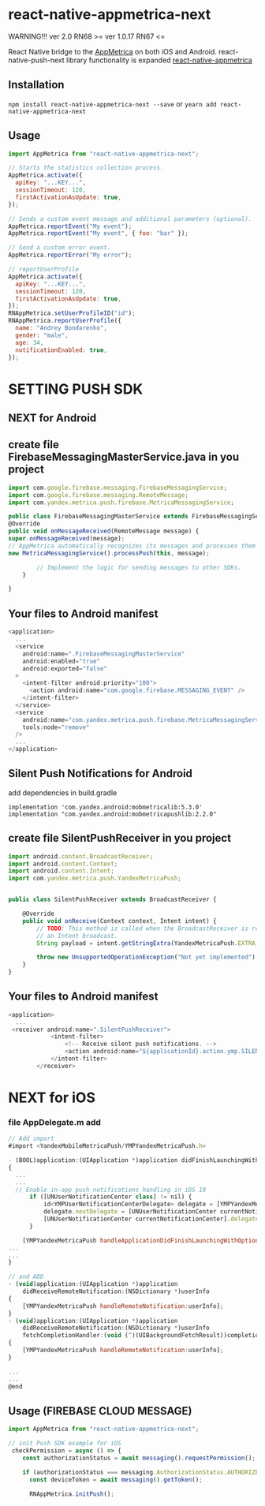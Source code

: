 # react-native-appmetrica-next

WARNING!!!
ver 2.0 RN68 >=
ver 1.0.17 RN67 <=

React Native bridge to the [AppMetrica](https://appmetrica.yandex.com/) on both iOS and Android.
react-native-push-next library functionality is expanded [react-native-appmetrica](https://github.com/yandexmobile/react-native-appmetrica)

## Installation

`npm install react-native-appmetrica-next --save`
or
`yearn add react-native-appmetrica-next`

## Usage

```js
import AppMetrica from "react-native-appmetrica-next";

// Starts the statistics collection process.
AppMetrica.activate({
  apiKey: "...KEY...",
  sessionTimeout: 120,
  firstActivationAsUpdate: true,
});

// Sends a custom event message and additional parameters (optional).
AppMetrica.reportEvent("My event");
AppMetrica.reportEvent("My event", { foo: "bar" });

// Send a custom error event.
AppMetrica.reportError("My error");

// reportUserProfile
AppMetrica.activate({
  apiKey: "...KEY...",
  sessionTimeout: 120,
  firstActivationAsUpdate: true,
});
RNAppMetrica.setUserProfileID("id");
RNAppMetrica.reportUserProfile({
  name: "Andrey Bondarenko",
  gender: "male",
  age: 34,
  notificationEnabled: true,
});
```

# SETTING PUSH SDK

## NEXT for Android

## create file FirebaseMessagingMasterService.java in you project

```js
import com.google.firebase.messaging.FirebaseMessagingService;
import com.google.firebase.messaging.RemoteMessage;
import com.yandex.metrica.push.firebase.MetricaMessagingService;

public class FirebaseMessagingMasterService extends FirebaseMessagingService {
@Override
public void onMessageReceived(RemoteMessage message) {
super.onMessageReceived(message);
// AppMetrica automatically recognizes its messages and processes them only.
new MetricaMessagingService().processPush(this, message);

        // Implement the logic for sending messages to other SDKs.
    }

}
```

## Your files to Android manifest

```js
<application>
  ...
  <service
    android:name=".FirebaseMessagingMasterService"
    android:enabled="true"
    android:exported="false"
  >
    <intent-filter android:priority="100">
      <action android:name="com.google.firebase.MESSAGING_EVENT" />
    </intent-filter>
  </service>
  <service
    android:name="com.yandex.metrica.push.firebase.MetricaMessagingService"
    tools:node="remove"
  />
  ...
</application>
```

## Silent Push Notifications for Android

add dependencies in build.gradle

```
implementation 'com.yandex.android:mobmetricalib:5.3.0'
implementation "com.yandex.android:mobmetricapushlib:2.2.0"
```

## create file SilentPushReceiver in you project

```js
import android.content.BroadcastReceiver;
import android.content.Context;
import android.content.Intent;
import com.yandex.metrica.push.YandexMetricaPush;


public class SilentPushReceiver extends BroadcastReceiver {

    @Override
    public void onReceive(Context context, Intent intent) {
        // TODO: This method is called when the BroadcastReceiver is receiving
        // an Intent broadcast.
        String payload = intent.getStringExtra(YandexMetricaPush.EXTRA_PAYLOAD);

        throw new UnsupportedOperationException("Not yet implemented");
    }
}
```

## Your files to Android manifest

```js
<application>
  ...
 <receiver android:name=".SilentPushReceiver">
            <intent-filter>
                <!-- Receive silent push notifications. -->
                <action android:name="${applicationId}.action.ymp.SILENT_PUSH_RECEIVE"/>
            </intent-filter>
        </receiver>
```

# NEXT for iOS

### file AppDelegate.m add

```js
// Add import
#import <YandexMobileMetricaPush/YMPYandexMetricaPush.h>

- (BOOL)application:(UIApplication *)application didFinishLaunchingWithOptions:(NSDictionary *)launchOptions
{
  ...
  ...
  // Enable in-app push notifications handling in iOS 10
      if ([UNUserNotificationCenter class] != nil) {
          id<YMPUserNotificationCenterDelegate> delegate = [YMPYandexMetricaPush userNotificationCenterDelegate];
          delegate.nextDelegate = [UNUserNotificationCenter currentNotificationCenter].delegate;
          [UNUserNotificationCenter currentNotificationCenter].delegate = delegate;
      }

    [YMPYandexMetricaPush handleApplicationDidFinishLaunchingWithOptions:launchOptions];
...
...
}

// and ADD
- (void)application:(UIApplication *)application
    didReceiveRemoteNotification:(NSDictionary *)userInfo
{
    [YMPYandexMetricaPush handleRemoteNotification:userInfo];
}
- (void)application:(UIApplication *)application
    didReceiveRemoteNotification:(NSDictionary *)userInfo
    fetchCompletionHandler:(void (^)(UIBackgroundFetchResult))completionHandler
{
    [YMPYandexMetricaPush handleRemoteNotification:userInfo];
}

...
...
@end
```

## Usage (FIREBASE CLOUD MESSAGE)

```js
import AppMetrica from "react-native-appmetrica-next";

// init Push SDK example for iOS
 checkPermission = async () => {
    const authorizationStatus = await messaging().requestPermission();

    if (authorizationStatus === messaging.AuthorizationStatus.AUTHORIZED) {
      const deviceToken = await messaging().getToken();

      RNAppMetrica.initPush();

```
